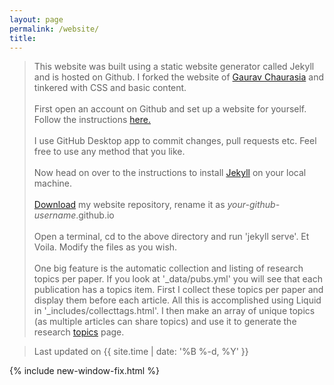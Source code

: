 ```yaml
---
layout: page
permalink: /website/
title:
---
```



> This website was built using a static website generator called Jekyll and is hosted on Github.
I forked the website of [Gaurav Chaurasia][gc] and tinkered with CSS and basic content.
<br><br>
First open an account on Github and set up a website for yourself. Follow the instructions [here.][GHpages]
<br><br>
I use GitHub Desktop app to commit changes, pull requests etc. Feel free to use any method that you like.
<br><br>
Now head on over to the instructions to install [Jekyll][jekyll] on your local machine.
<br><br>
[Download][mysite] my website repository, rename it as *your-github-username*.github.io
<br><br>
Open a terminal, cd to the above directory and run 'jekyll serve'. Et Voila. Modify the files as you wish.
<br><br>
One big feature is the automatic collection and listing of research topics per paper.
If you look at '_data/pubs.yml' you will see that each publication has a topics item.
First I collect these topics per paper and display them before each article. All this is accomplished using Liquid in
'_includes/collecttags.html'. I then make an array of unique topics (as multiple articles can share topics) and
use it to generate the research [topics] page.

> Last updated on {{ site.time | date: '%B %-d, %Y' }}

{% include new-window-fix.html %}



[gc]: https://gchauras.github.io
[jekyll]: https://jekyllrb.com/docs/installation/
[GHpages]: https://pages.github.com
[mysite]: https://github.com/harshasbhat/harshasbhat.github.io/archive/master.zip
[topics]: /topics/
